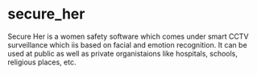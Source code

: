 # secure_her
Secure Her is a women safety software which comes under smart CCTV surveillance which iis based on facial and emotion recognition. It can be used at public as well as private organistaions like hospitals, schools, religious places, etc.
